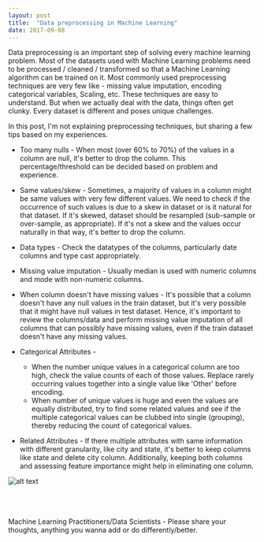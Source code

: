 ```yaml
---
layout: post
title:  "Data preprocessing in Machine Learning"
date: 2017-09-08
---
```

Data preprocessing is an important step of solving every machine learning problem. Most of the datasets used with Machine Learning problems need to be processed / cleaned / transformed so that a Machine Learning algorithm can be trained on it. Most commonly used preprocessing techniques are very few like - missing value imputation, encoding categorical variables, Scaling, etc. These techniques are easy to understand. But when we actually deal with the data, things often get clunky. Every dataset is different and poses unique challenges.

In this post, I'm not explaining preprocessing techniques, but sharing a few tips based on my experiences.

* Too many nulls - When most (over 60% to 70%) of the values in a column are null, it's better to drop the column. This percentage/threshold can be decided based on problem and experience.

* Same values/skew - Sometimes, a majority of values in a column might be same values with very few different values. We need to check if the occurrence of such values is due to a skew in dataset or is it natural for that dataset. If it's skewed, dataset should be resampled (sub-sample or over-sample, as appropriate). If it's not a skew and the values occur naturally in that way, it's better to drop the column.

* Data types - Check the datatypes of the columns, particularly date columns and type cast appropriately.

* Missing value imputation - Usually median is used with numeric columns and mode with non-numeric columns.

* When column doesn't have missing values - It's possible that a column doesn't have any null values in the train dataset, but it's very possible that it might have null values in test dataset. Hence, it's important to review the columns/data and perform missing value imputation of all columns that can possibly have missing values, even if the train dataset doesn't have any missing values.

* Categorical Attributes - 
    * When the number unique values in a categorical column are too high, check the value counts of each of those values. Replace rarely occurring values together into a single value like 'Other' before encoding.
    * When number of unique values is huge and even the values are equally distributed, try to find some related values and see if the multiple categorical values can be clubbed into single (grouping), thereby reducing the count of categorical values.

* Related Attributes - If there multiple attributes with same information with different granularity, like city and state, it's better to keep columns like state and delete city column. Additionally, keeping both columns and assessing feature importance might help in eliminating one column.

![alt text][LEOHE]

<br /><br /><br />
Machine Learning Practitioners/Data Scientists - Please share your thoughts, anything you wanna add or do differently/better.
<br /><br /><br />

[LEOHE]: https://github.com/avannaldas/avannaldas.github.io/raw/master/uploads/Label-Encoder-vs-One-Hot-Encoder.png "LabelEncoder vs OneHotEncoder"
